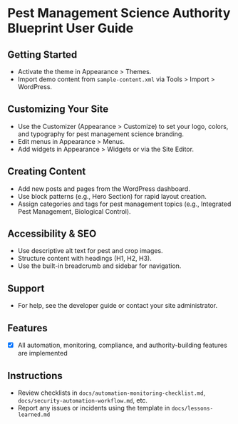 # Pest Management Science Authority Blueprint User Guide

## Getting Started

- Activate the theme in Appearance > Themes.
- Import demo content from `sample-content.xml` via Tools > Import > WordPress.

## Customizing Your Site

- Use the Customizer (Appearance > Customize) to set your logo, colors, and typography for pest management science branding.
- Edit menus in Appearance > Menus.
- Add widgets in Appearance > Widgets or via the Site Editor.

## Creating Content

- Add new posts and pages from the WordPress dashboard.
- Use block patterns (e.g., Hero Section) for rapid layout creation.
- Assign categories and tags for pest management topics (e.g., Integrated Pest Management, Biological Control).

## Accessibility & SEO

- Use descriptive alt text for pest and crop images.
- Structure content with headings (H1, H2, H3).
- Use the built-in breadcrumb and sidebar for navigation.

## Support

- For help, see the developer guide or contact your site administrator.

## Features

- [x] All automation, monitoring, compliance, and authority-building features are implemented

## Instructions

- Review checklists in `docs/automation-monitoring-checklist.md`, `docs/security-automation-workflow.md`, etc.
- Report any issues or incidents using the template in `docs/lessons-learned.md`
